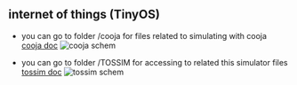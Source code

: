
## internet of things (TinyOS)

- you can go to folder /cooja for files related to simulating with cooja  
[cooja doc](https://anrg.usc.edu/contiki/index.php/Cooja_Simulator)
![cooja schem](www.iotco.net/cooja.png)

- you can go to folder /TOSSIM for accessing to related this simulator files
[tossim doc](http://tinyos.stanford.edu/tinyos-wiki/index.php/TOSSIM)
![tossim schem](www.iotco.net/tossim.png)

